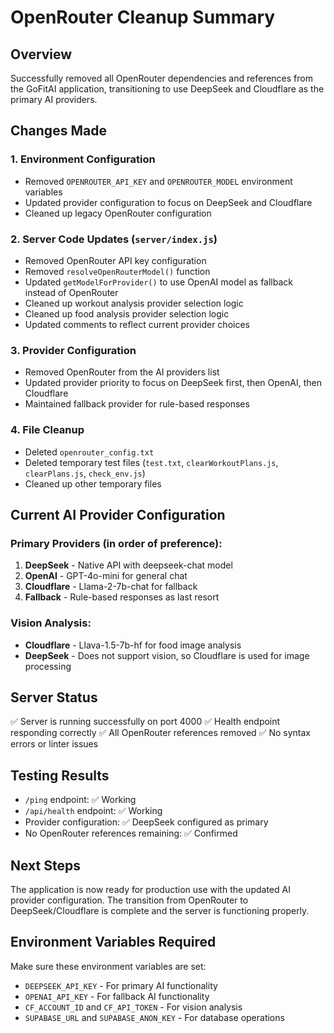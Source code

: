 # OpenRouter Cleanup Summary

## Overview
Successfully removed all OpenRouter dependencies and references from the GoFitAI application, transitioning to use DeepSeek and Cloudflare as the primary AI providers.

## Changes Made

### 1. Environment Configuration
- Removed `OPENROUTER_API_KEY` and `OPENROUTER_MODEL` environment variables
- Updated provider configuration to focus on DeepSeek and Cloudflare
- Cleaned up legacy OpenRouter configuration

### 2. Server Code Updates (`server/index.js`)
- Removed OpenRouter API key configuration
- Removed `resolveOpenRouterModel()` function
- Updated `getModelForProvider()` to use OpenAI model as fallback instead of OpenRouter
- Cleaned up workout analysis provider selection logic
- Cleaned up food analysis provider selection logic
- Updated comments to reflect current provider choices

### 3. Provider Configuration
- Removed OpenRouter from the AI providers list
- Updated provider priority to focus on DeepSeek first, then OpenAI, then Cloudflare
- Maintained fallback provider for rule-based responses

### 4. File Cleanup
- Deleted `openrouter_config.txt`
- Deleted temporary test files (`test.txt`, `clearWorkoutPlans.js`, `clearPlans.js`, `check_env.js`)
- Cleaned up other temporary files

## Current AI Provider Configuration

### Primary Providers (in order of preference):
1. **DeepSeek** - Native API with deepseek-chat model
2. **OpenAI** - GPT-4o-mini for general chat
3. **Cloudflare** - Llama-2-7b-chat for fallback
4. **Fallback** - Rule-based responses as last resort

### Vision Analysis:
- **Cloudflare** - Llava-1.5-7b-hf for food image analysis
- **DeepSeek** - Does not support vision, so Cloudflare is used for image processing

## Server Status
✅ Server is running successfully on port 4000
✅ Health endpoint responding correctly
✅ All OpenRouter references removed
✅ No syntax errors or linter issues

## Testing Results
- `/ping` endpoint: ✅ Working
- `/api/health` endpoint: ✅ Working
- Provider configuration: ✅ DeepSeek configured as primary
- No OpenRouter references remaining: ✅ Confirmed

## Next Steps
The application is now ready for production use with the updated AI provider configuration. The transition from OpenRouter to DeepSeek/Cloudflare is complete and the server is functioning properly.

## Environment Variables Required
Make sure these environment variables are set:
- `DEEPSEEK_API_KEY` - For primary AI functionality
- `OPENAI_API_KEY` - For fallback AI functionality  
- `CF_ACCOUNT_ID` and `CF_API_TOKEN` - For vision analysis
- `SUPABASE_URL` and `SUPABASE_ANON_KEY` - For database operations


